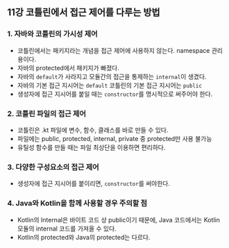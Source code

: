 ## 11강 코틀린에서 접근 제어를 다루는 방법
### 1. 자바와 코틀린의 가시성 제어
- 코틀린에서는 패키지라는 개념을 접근 제어에 사용하지 않는다. namespace 관리용이다.
- 자바의 protected에서 패키지가 빠졌다.
- 자바의 `default`가 사라지고 모듈간의 접근을 통제하는 `internal`이 생겼다.
- 자바의 기본 접근 지시어는 `default` 코틀린의 기본 접근 지시어는 `public`
- 생성자에 접근 지시어를 붙일 때는 `constructor`를 명시적으로 써주어야 한다.
### 2. 코틀린 파일의 접근 제어
- 코틀린은 .kt 파일에 변수, 함수, 클래스를 바로 만들 수 있다.
- 파일에는 public, protected, internal, private 중 protected만 사용 불가능
- 유틸성 함수를 만들 때는 파일 최상단을 이용하면 편리하다.
### 3. 다양한 구성요소의 접근 제어
- 생성자에 접근 지시어를 붙이리면, `constructor`를 써야한다.
### 4. Java와 Kotlin을 함께 사용할 경우 주의할 점
- Kotlin의 Internal은 바이트 코드 상 public이기 때문에,
Java 코드에서는 Kotlin 모듈의 internal 코드를 가져올 수 있다.
- Kotlin의 protected와 Java의 protected는 다르다.
